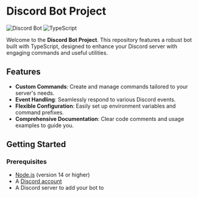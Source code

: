 # Discord Bot Project

![Discord Bot](https://img.shields.io/badge/Discord-Bot-brightgreen.svg)
![TypeScript](https://img.shields.io/badge/Language-TypeScript-blue.svg)

Welcome to the **Discord Bot Project**. This repository features a robust bot built with TypeScript, designed to enhance your Discord server with engaging commands and useful utilities.

## Features

- **Custom Commands**: Create and manage commands tailored to your server's needs.
- **Event Handling**: Seamlessly respond to various Discord events.
- **Flexible Configuration**: Easily set up environment variables and command prefixes.
- **Comprehensive Documentation**: Clear code comments and usage examples to guide you.

## Getting Started

### Prerequisites

- [Node.js](https://nodejs.org/) (version 14 or higher)
- A [Discord account](https://discord.com/)
- A Discord server to add your bot to
